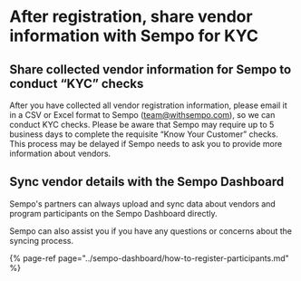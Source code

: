 # After registration, share vendor information with Sempo for KYC

## **Share collected vendor information for Sempo to conduct “KYC” checks**

After you have collected all vendor registration information, please email it in a CSV or Excel format to Sempo \(team@withsempo.com\), so we can conduct KYC checks. Please be aware that Sempo may require up to 5 business days to complete the requisite “Know Your Customer” checks. This process may be delayed if Sempo needs to ask you to provide more information about vendors. 

## Sync vendor details with the Sempo Dashboard

Sempo's partners can always upload and sync data about vendors and program participants on the Sempo Dashboard directly. 

Sempo can also assist you if you have any questions or concerns about the syncing process.

{% page-ref page="../sempo-dashboard/how-to-register-participants.md" %}



